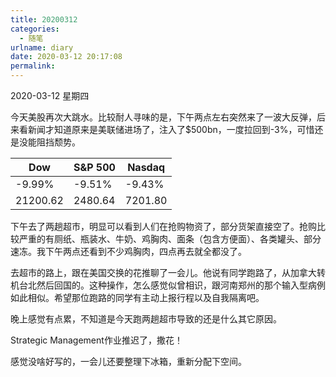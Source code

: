 ```yaml
---
title: 20200312
categories:
  - 随笔
urlname: diary
date: 2020-03-12 20:17:08
permalink:
---
```

2020-03-12 星期四

今天美股再次大跳水。比较耐人寻味的是，下午两点左右突然来了一波大反弹，后来看新闻才知道原来是美联储进场了，注入了$500bn，一度拉回到-3%，可惜还是没能阻挡颓势。

| Dow      | S&P 500 | Nasdaq  |
|----------|---------|---------|
| -9.99%   | -9.51%  | -9.43%  |
| 21200.62 | 2480.64 | 7201.80 |

下午去了两趟超市，明显可以看到人们在抢购物资了，部分货架直接空了。抢购比较严重的有厕纸、瓶装水、牛奶、鸡胸肉、面条（包含方便面）、各类罐头、部分速冻。我下午两点还看到不少鸡胸肉，四点再去就全都没了。

去超市的路上，跟在美国交换的花推聊了一会儿。他说有同学跑路了，从加拿大转机台北然后回国的。这种操作，怎么感觉似曾相识，跟河南郑州的那个输入型病例如此相似。希望那位跑路的同学有主动上报行程以及自我隔离吧。

晚上感觉有点累，不知道是今天跑两趟超市导致的还是什么其它原因。

Strategic Management作业推迟了，撒花！

感觉没啥好写的，一会儿还要整理下冰箱，重新分配下空间。
